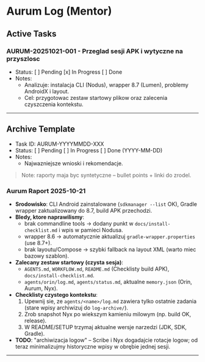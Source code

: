 ﻿# Aurum Log (Mentor)

## Active Tasks
### AURUM-20251021-001 - Przeglad sesji APK i wytyczne na przyszlosc
- Status: [ ] Pending [x] In Progress [ ] Done
- Notes:
  - Analizuje: instalacja CLI (Nodus), wrapper 8.7 (Lumen), problemy AndroidX i layout.
  - Cel: przygotowac zestaw startowy plikow oraz zalecenia czyszczenia kontekstu.

---

## Archive Template
- Task ID: AURUM-YYYYMMDD-XXX
- Status: [ ] Pending [ ] In Progress [ ] Done (YYYY-MM-DD)
- Notes:
  - Najwazniejsze wnioski i rekomendacje.

> Note: raporty maja byc syntetyczne – bullet points + linki do zrodel.
### Aurum Raport 2025-10-21
- **Srodowisko**: CLI Android zainstalowane (`sdkmanager --list` OK), Gradle wrapper zaktualizowany do 8.7, build APK przechodzi.
- **Bledy, ktore naprawilismy**:
  - brak commandline tools -> dodany punkt w `docs/install-checklist.md` i wpis w pamieci Nodusa.
  - wrapper 8.6 -> automatycznie aktualizuj `gradle-wrapper.properties` (use 8.7+).
  - brak layoutu/Compose -> szybki fallback na layout XML (warto miec bazowy szablon).
- **Zalecany zestaw startowy (czysta sesja)**:
  - `AGENTS.md`, `WORKFLOW.md`, `README.md` (Checklisty build APK), `docs/install-checklist.md`.
  - `agents/orin/log.md`, `agents/status.md`, aktualne `memory.json` (Orin, Aurum, Nyx).
- **Checklisty czystego kontekstu**:
  1. Upewnij sie, ze `agents/<name>/log.md` zawiera tylko ostatnie zadania (stare wpisy archiwizuj do `log-archive/`).
  2. Zrob snapshot Nyx po wiekszym kamieniu milowym (np. build OK, release).
  3. W README/SETUP trzymaj aktualne wersje narzedzi (JDK, SDK, Gradle).
- **TODO**: "archiwizacja logow" – Scribe i Nyx dogadajcie rotacje logow; od teraz minimalizujmy historyczne wpisy w obrębie jednej sesji.
---
